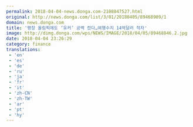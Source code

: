 ```yaml
---
permalink: 2018-04-04-news.donga.com-2108847527.html
original: http://news.donga.com/list/3/01/20180405/89468909/1
domain: news.donga.com
title: '평창 올림픽에도 ‘유커’ 공백 컸다…여행수지 14억달러 적자'
image: http://dimg.donga.com/wps/NEWS/IMAGE/2018/04/05/89468846.2.jpg
date: 2018-04-04 23:26:29
category: finance
translations: 
 - 'en'
 - 'es'
 - 'de'
 - 'ru'
 - 'ja'
 - 'fr'
 - 'it'
 - 'zh-CN'
 - 'zh-TW'
 - 'ar'
 - 'pt'
 - 'hy'
---
```


